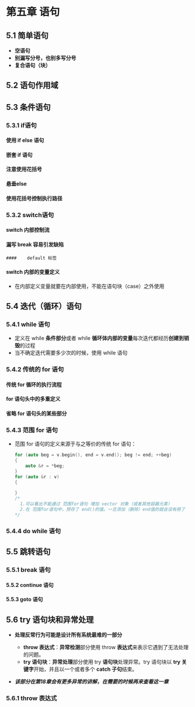 # 第五章  语句

## 5.1      简单语句

- **空语句**
- **别漏写分号，也别多写分号**
- **复合语句（块）**



## 5.2     语句作用域



## 5.3    条件语句

### 5.3.1     if语句

####     使用 if else 语句

####     嵌套 if 语句

####     注意使用花括号

####     悬垂else

####         使用花括号控制执行路径



### 5.3.2     switch语句

#### 	switch 内部控制流

#### 	漏写 break 容易引发缺陷

	#### 	default 标签

#### 	switch 内部的变量定义

- 在内部定义变量就要在内部使用，不能在语句块（case）之外使用



## 5.4  	迭代（循环）语句

### 5.4.1 	while 语句

- 定义在 while **条件部分**或者 while **循环体内部的变量**每次迭代都经历**创建到销毁**的过程
- 当不确定迭代需要多少次的时候，使用 while 语句

### 5.4.2      传统的 for 语句

#### 	传统 for 循环的执行流程

#### 	for 语句头中的多重定义

#### 	省略 for 语句头的某些部分

### 5.4.3	范围 for 语句

- 范围 for 语句的定义来源于与之等价的传统 for 语句：

  ```c++
  for (auto beg = v.begin(), end = v.end(); beg != end; ++beg)
  {
      auto &r = *beg;
  }
  for (auto &r : v)
  {
      
  }
  /*
  	1.可以看出不能通过 范围for语句 增加 vector 对象（或者其他容器元素）
  	2.在 范围for语句中，预存了 end()的值。一旦添加（删除）end值的就会没有用了
  */
  
  ```

  

### 5.4.4       do while 语句

## 5.5	跳转语句

### 5.5.1	break 语句

#### 5.5.2	continue 语句

#### 5.5.3    goto 语句



## 5.6  try 语句块和异常处理

- **处理反常行为可能是设计所有系统最难的一部分**
  - **throw 表达式**：**异常检测**部分使用 throw **表达式**来表示它遇到了无法处理的问题。
  - **try 语句块**：**异常处理**部分使用 try **语句块**处理异常。try 语句块以 **try 关键字**开始，并且以一个或者多个 **catch 子句**结束。

- ***该部分在第18章会有更多异常的讲解，在需要的时候再来查看这一章***

### 5.6.1     throw 表达式



